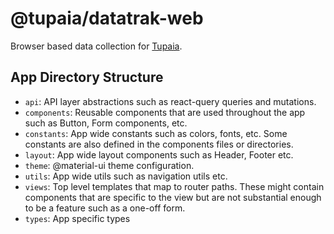 # @tupaia/datatrak-web

Browser based data collection for [Tupaia](https://tupaia.org/).

## App Directory Structure

- `api`: API layer abstractions such as react-query queries and mutations.
- `components`: Reusable components that are used throughout the app such as Button, Form components, etc.
- `constants`: App wide constants such as colors, fonts, etc. Some constants are also defined in the components files or directories.
- `layout`: App wide layout components such as Header, Footer etc.
- `theme`: @material-ui theme configuration.
- `utils`: App wide utils such as navigation utils etc.
- `views`: Top level templates that map to router paths. These might contain components that are specific to the view but are not substantial enough to be a feature such as a one-off form.
- `types`: App specific types
